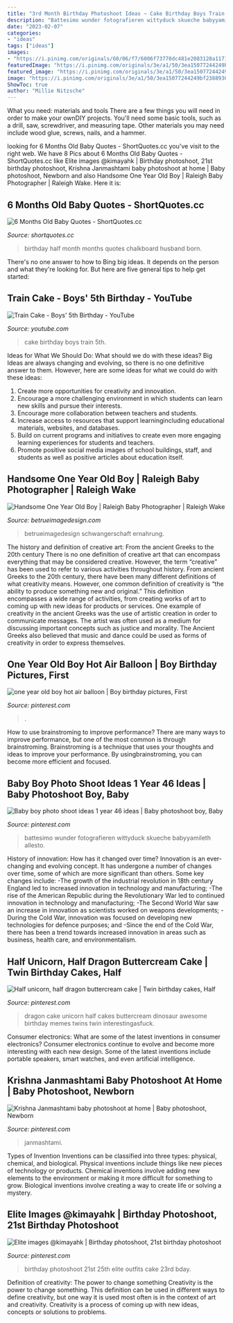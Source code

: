 ```yaml
---
title: "3rd Month Birthday Photoshoot Ideas ~ Cake Birthday Boys Train 5th"
description: "Battesimo wunder fotografieren wittyduck skueche babyyamileth allesto"
date: "2023-02-07"
categories:
- "ideas"
tags: ["ideas"]
images:
- "https://i.pinimg.com/originals/60/06/f7/6006f73770dc481e2083128a11712bc9.jpg"
featuredImage: "https://i.pinimg.com/originals/3e/a1/50/3ea15077244249bf2388930ce1c2e8b7.jpg"
featured_image: "https://i.pinimg.com/originals/3e/a1/50/3ea15077244249bf2388930ce1c2e8b7.jpg"
image: "https://i.pinimg.com/originals/3e/a1/50/3ea15077244249bf2388930ce1c2e8b7.jpg"
ShowToc: true
author: "Millie Nitzsche"
---
```



What you need: materials and tools
There are a few things you will need in order to make your ownDIY projects. You'll need some basic tools, such as a drill, saw, screwdriver, and measuring tape. Other materials you may need include wood glue, screws, nails, and a hammer.

	

		
looking for 6 Months Old Baby Quotes - ShortQuotes.cc you've visit to the right web. We have 8 Pics about 6 Months Old Baby Quotes - ShortQuotes.cc like Elite images @kimayahk | Birthday photoshoot, 21st birthday photoshoot, Krishna Janmashtami baby photoshoot at home | Baby photoshoot, Newborn and also Handsome One Year Old Boy | Raleigh Baby Photographer | Raleigh Wake. Here it is:
		
    
## 6 Months Old Baby Quotes - ShortQuotes.cc

<img loading=lazy src="https://i.pinimg.com/originals/38/81/ed/3881ed5a10a65f52262ab856a29c1fbe.jpg" onerror="this.onerror=null;this.src='https://tse2.mm.bing.net/th?id=OIP.oi-EH3fPuckUIIkgoOVJEAHaGD&amp;pid=15.1';" alt="6 Months Old Baby Quotes - ShortQuotes.cc">

_Source: shortquotes.cc_

>birthday half month months quotes chalkboard husband born. 

	

There's no one answer to how to Bing big ideas. It depends on the person and what they're looking for. But here are five general tips to help get started: 

    
## Train Cake - Boys&#039; 5th Birthday - YouTube

<img loading=lazy src="https://i.ytimg.com/vi/9V1BSOTLEec/maxresdefault.jpg" onerror="this.onerror=null;this.src='https://tse3.mm.bing.net/th?id=OIP.-sTgjS9ibYrL7BBlzvUuAQHaEK&amp;pid=15.1';" alt="Train Cake - Boys&#039; 5th Birthday - YouTube">

_Source: youtube.com_

>cake birthday boys train 5th. 

	

Ideas for What We Should Do: What should we do with these ideas?
Big Ideas are always changing and evolving, so there is no one definitive answer to them. However, here are some ideas for what we could do with these ideas: 
1. Create more opportunities for creativity and innovation. 
2. Encourage a more challenging environment in which students can learn new skills and pursue their interests. 
3. Encourage more collaboration between teachers and students. 
4. Increase access to resources that support learningincluding educational materials, websites, and databases. 
5. Build on current programs and initiatives to create even more engaging learning experiences for students and teachers. 
6. Promote positive social media images of school buildings, staff, and students as well as positive articles about education itself.

    
## Handsome One Year Old Boy | Raleigh Baby Photographer | Raleigh Wake

<img loading=lazy src="https://betrueimagedesign.com/wp-content/uploads/2016/01/12-10286-post/first-birthday-outdoor-photos(pp_w768_h1664).jpg" onerror="this.onerror=null;this.src='https://tse3.mm.bing.net/th?id=OIP.a2oKw1mI1uuLM4IyKuwpOwHaQD&amp;pid=15.1';" alt="Handsome One Year Old Boy | Raleigh Baby Photographer | Raleigh Wake">

_Source: betrueimagedesign.com_

>betrueimagedesign schwangerschaft ernahrung. 

	

The history and definition of creative art: From the ancient Greeks to the 20th century
There is no one definition of creative art that can encompass everything that may be considered creative. However, the term “creative” has been used to refer to various activities throughout history. From ancient Greeks to the 20th century, there have been many different definitions of what creativity means. However, one common definition of creativity is “the ability to produce something new and original.” This definition encompasses a wide range of activities, from creating works of art to coming up with new ideas for products or services.
One example of creativity in the ancient Greeks was the use of artistic creation in order to communicate messages. The artist was often used as a medium for discussing important concepts such as justice and morality. The Ancient Greeks also believed that music and dance could be used as forms of creativity in order to express themselves.

    
## One Year Old Boy Hot Air Balloon | Boy Birthday Pictures, First

<img loading=lazy src="https://i.pinimg.com/originals/11/fe/34/11fe34474537286ca2134bf723b28b07.jpg" onerror="this.onerror=null;this.src='https://tse1.mm.bing.net/th?id=OIP.K3KtQsimf_c43fcCUMJxhQHaLH&amp;pid=15.1';" alt="one year old boy hot air balloon | Boy birthday pictures, First">

_Source: pinterest.com_

>. 

	

How to use brainstroming to improve performance?
There are many ways to improve performance, but one of the most common is through brainstroming. Brainstroming is a technique that uses your thoughts and ideas to improve your performance. By usingbrainstroming, you can become more efficient and focused.

    
## Baby Boy Photo Shoot Ideas 1 Year 46 Ideas | Baby Photoshoot Boy, Baby

<img loading=lazy src="https://i.pinimg.com/originals/3e/a1/50/3ea15077244249bf2388930ce1c2e8b7.jpg" onerror="this.onerror=null;this.src='https://tse3.mm.bing.net/th?id=OIP.-grkUm7kfAXW8o4zlOnwGAAAAA&amp;pid=15.1';" alt="Baby boy photo shoot ideas 1 year 46 ideas | Baby photoshoot boy, Baby">

_Source: pinterest.com_

>battesimo wunder fotografieren wittyduck skueche babyyamileth allesto. 

	

History of innovation: How has it changed over time?
Innovation is an ever-changing and evolving concept. It has undergone a number of changes over time, some of which are more significant than others. 
Some key changes include: 
-The growth of the industrial revolution in 18th century England led to increased innovation in technology and manufacturing; 
-The rise of the American Republic during the Revolutionary War led to continued innovation in technology and manufacturing; 
-The Second World War saw an increase in innovation as scientists worked on weapons developments; 
-During the Cold War, innovation was focused on developing new technologies for defence purposes; and 
-Since the end of the Cold War, there has been a trend towards increased innovation in areas such as business, health care, and environmentalism.

    
## Half Unicorn, Half Dragon Buttercream Cake | Twin Birthday Cakes, Half

<img loading=lazy src="https://i.pinimg.com/736x/d3/1d/b6/d31db638d30a26ab1ccddb77903a5347.jpg" onerror="this.onerror=null;this.src='https://tse4.mm.bing.net/th?id=OIP.3CWHprpJ8Yu89uYR3bbCpQHaJQ&amp;pid=15.1';" alt="Half unicorn, half dragon buttercream cake | Twin birthday cakes, Half">

_Source: pinterest.com_

>dragon cake unicorn half cakes buttercream dinosaur awesome birthday memes twins twin interestingasfuck. 

	

Consumer electronics: What are some of the latest inventions in consumer electronics?
Consumer electronics continue to evolve and become more interesting with each new design. Some of the latest inventions include portable speakers, smart watches, and even artificial intelligence.

    
## Krishna Janmashtami Baby Photoshoot At Home | Baby Photoshoot, Newborn

<img loading=lazy src="https://i.pinimg.com/originals/60/06/f7/6006f73770dc481e2083128a11712bc9.jpg" onerror="this.onerror=null;this.src='https://tse2.mm.bing.net/th?id=OIP.nTMDWAHrgrutxWSOo9A2uQHaFg&amp;pid=15.1';" alt="Krishna Janmashtami baby photoshoot at home | Baby photoshoot, Newborn">

_Source: pinterest.com_

>janmashtami. 

	

Types of Invention
Inventions can be classified into three types: physical, chemical, and biological. Physical inventions include things like new pieces of technology or products. Chemical inventions involve adding new elements to the environment or making it more difficult for something to grow. Biological inventions involve creating a way to create life or solving a mystery.

    
## Elite Images @kimayahk | Birthday Photoshoot, 21st Birthday Photoshoot

<img loading=lazy src="https://i.pinimg.com/originals/77/2a/19/772a19c06d3c62f9250ab3b1fe26d326.jpg" onerror="this.onerror=null;this.src='https://tse2.mm.bing.net/th?id=OIP.BxAh5PBuQl2u7oYibuhWsQAAAA&amp;pid=15.1';" alt="Elite images @kimayahk | Birthday photoshoot, 21st birthday photoshoot">

_Source: pinterest.com_

>birthday photoshoot 21st 25th elite outfits cake 23rd bday. 

	

Definition of creativity: The power to change something
Creativity is the power to change something. This definition can be used in different ways to define creativity, but one way it is used most often is in the context of art and creativity. Creativity is a process of coming up with new ideas, concepts or solutions to problems.

